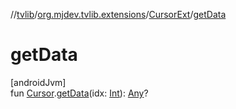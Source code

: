 //[tvlib](../../../index.md)/[org.mjdev.tvlib.extensions](../index.md)/[CursorExt](index.md)/[getData](get-data.md)

# getData

[androidJvm]\
fun [Cursor](https://developer.android.com/reference/kotlin/android/database/Cursor.html).[getData](get-data.md)(idx: [Int](https://kotlinlang.org/api/latest/jvm/stdlib/kotlin/-int/index.html)): [Any](https://kotlinlang.org/api/latest/jvm/stdlib/kotlin/-any/index.html)?
